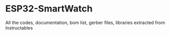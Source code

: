 # ESP32-SmartWatch
All the codes, documentation, bom list, gerber files, libraries extracted from Instructables

